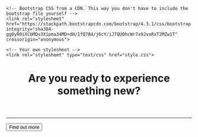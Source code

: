 <!DOCTYPE html>
<html>
  <head>
    <title>WI Beer Lovers♥</title>
    <meta charset="utf-8">
    <meta name="viewport" content="width=device-width, initial-scale=1, shrink-to-fit=no">
    <!-- Add icon library -->
    <link rel="stylesheet" href="https://cdnjs.cloudflare.com/ajax/libs/font-awesome/4.7.0/css/font-awesome.min.css">
    <!-- Google Fonts -->
    <link href="https://fonts.googleapis.com/css?family=Montserrat" rel="stylesheet">

    <!-- Bootstrap CSS from a CDN. This way you don't have to include the bootstrap file yourself -->
    <link rel="stylesheet" href="https://stackpath.bootstrapcdn.com/bootstrap/4.3.1/css/bootstrap.min.css" integrity="sha384-ggOyR0iXCbMQv3Xipma34MD+dH/1fQ784/j6cY/iJTQUOhcWr7x9JvoRxT2MZw1T" crossorigin="anonymous">
    
    <!-- Your own stylesheet -->
    <link rel="stylesheet" type="text/css" href="style.css">
  </head>
  <body>
    <div class="container d-flex align-items-center h-100">
      <div class="row">
        <header class="text-center col-12">
          <h1 class="text-uppercase"><strong>Are you ready to experience something new?</strong></h1>
        </header>
        <div class="buffer col-12"></div>
        <section class="text-center col-12">
          <hr>
          <a href="http://eepurl.com/haqvW9">
            <button class="btn btn-warning btn-xl">Find out more</button>
        </a>
        </section>
        <div class="buffer col-12"></div>
        <section class="text-center col-12">
          <a href="https://www.instagram.com/wi.beer.lover/" class="fa fa-instagram"></a>
        </section>
        </div>
      </div>
    </body>
</html>
